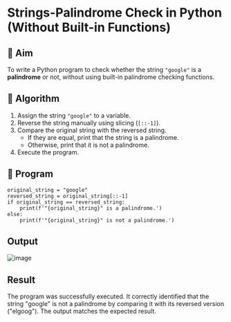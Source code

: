 # Strings-Palindrome Check in Python (Without Built-in Functions)

## 🎯 Aim
To write a Python program to check whether the string `"google"` is a **palindrome** or not, without using built-in palindrome checking functions.

## 🧠 Algorithm
1. Assign the string `"google"` to a variable.
2. Reverse the string manually using slicing (`[::-1]`).
3. Compare the original string with the reversed string.
   - If they are equal, print that the string is a palindrome.
   - Otherwise, print that it is not a palindrome.
4. Execute the program.

## 🧾 Program
```
original_string = "google"
reversed_string = original_string[::-1]
if original_string == reversed_string:
    print(f'"{original_string}" is a palindrome.')
else:
    print(f'"{original_string}" is not a palindrome.')
```
## Output
![image](https://github.com/user-attachments/assets/f7433559-6a2e-480f-ad9f-0a25573f5d67)

## Result
The program was successfully executed. It correctly identified that the string "google" is not a palindrome by comparing it with its reversed version ("elgoog"). The output matches the expected result.

